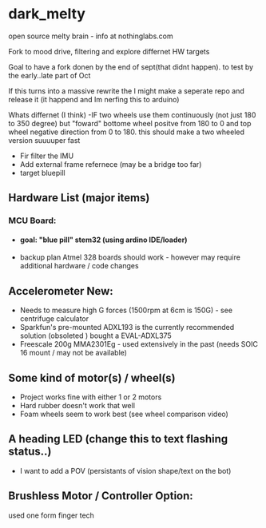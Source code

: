 # dark_melty
open source melty brain - info at nothinglabs.com

Fork to mood drive, filtering and explore differnet HW targets

Goal to have a fork donen by the end of sept(that didnt happen). to test by the early..late part of Oct

If this turns into a massive rewrite the I might make a seperate repo and release it (it happend and Im nerfing this to arduino)

Whats differnet (I think)
-IF two wheels use them continuously (not just 180 to 350 degree) but "foward" bottome wheel positve from 180 to 0 and top wheel negative direction from 0 to 180. this should make a two wheeled version suuuuper fast
- Fir filter the IMU
- Add external frame refernece (may be a bridge too far)
- target bluepill


## Hardware List (major items)
### MCU Board:
- #### goal: "blue pill" stem32 (using ardino IDE/loader) 
- backup plan Atmel 328 boards should work - however may require additional hardware / code changes


## Accelerometer New:
- Needs to measure high G forces (1500rpm at 6cm is 150G) - see centrifuge calculator
- Sparkfun's pre-mounted ADXL193 is the currently recommended solution (obsoleted ) bought a EVAL-ADXL375
- Freescale 200g MMA2301Eg - used extensively in the past (needs SOIC 16 mount / may not be available)


## Some kind of motor(s) / wheel(s)
- Project works fine with either 1 or 2 motors
- Hard rubber doesn't work that well
- Foam wheels seem to work best (see wheel comparison video)

## A heading LED (change this to text flashing status..)
- I want to add a POV (persistants of vision shape/text on the bot)



## Brushless Motor / Controller Option:
used one form finger tech


